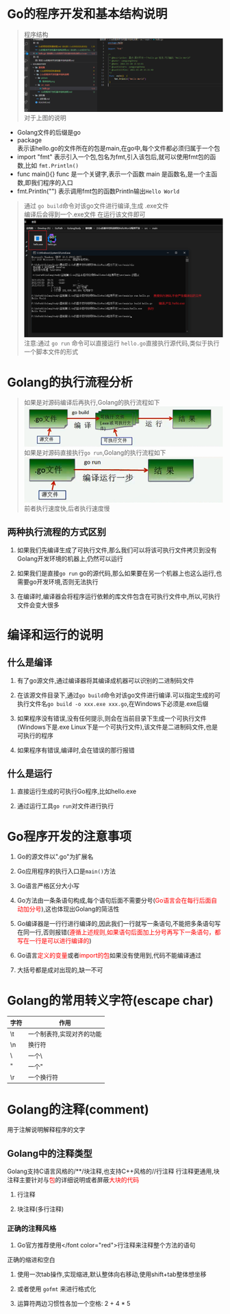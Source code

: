 # Go的程序开发和基本结构说明

> 程序结构
> ![程序结构.png](.\picture\程序结构.png)
> 对于上图的说明

- Golang文件的后缀是go  
- package  
    表示该hello.go的文件所在的包是main,在go中,每个文件都必须归属于一个包
- import "fmt"
    表示引入一个包,包名为fmt,引入该包后,就可以使用fmt包的函数,比如 `fmt.Println()`
- func main(){}
    func 是一个关键字,表示一个函数
    main 是函数名,是一个主函数,即我们程序的入口
- fmt.Println("")
    表示调用fmt包的函数Println输出`Hello World`

> 通过 `go build`命令对该go文件进行编译,生成 .exe文件  
> 编译后会得到一个.exe文件 在运行该文件即可
> ![编译执行go文件.png](.\picture\编译执行go文件.png)
> 注意:通过 `go run` 命令可以直接运行 `hello.go`直接执行源代码,类似于执行一个脚本文件的形式

# Golang的执行流程分析

> 如果是对源码编译后再执行,Golang的执行流程如下  
> ![go的执行流程-编译后.png](.\picture\go的执行流程-编译后.png)  
> 如果是对源码直接执行`go run`,Golang的执行流程如下  
> ![go的执行流程-未编译.png](.\picture\go的执行流程-未编译-gorun.png)  
> 前者执行速度快,后者执行速度慢

## 两种执行流程的方式区别

1. 如果我们先编译生成了可执行文件,那么我们可以将该可执行文件拷贝到没有Golang开发环境的机器上,仍然可以运行

2. 如果我们是直接`go run` go的源代码,那么如果要在另一个机器上也这么运行,也需要go开发环境,否则无法执行

3. 在编译时,编译器会将程序运行依赖的库文件包含在可执行文件中,所以,可执行文件会变大很多

# 编译和运行的说明

## 什么是编译

1. 有了go源文件,通过编译器将其编译成机器可以识别的二进制码文件

2. 在该源文件目录下,通过`go build`命令对该go文件进行编译.可以指定生成的可执行文件名`go build -o xxx.exe xxx.go`,在Windows下必须是.exe后缀

3. 如果程序没有错误,没有任何提示,则会在当前目录下生成一个可执行文件(Windows下是.exe Linux下是一个可执行文件),该文件是二进制码文件,也是可执行的程序

4. 如果程序有错误,编译时,会在错误的那行报错

## 什么是运行

1. 直接运行生成的可执行Go程序,比如hello.exe

2. 通过运行工具`go run`对文件进行执行

# Go程序开发的注意事项

1. Go的源文件以".go"为扩展名

2. Go应用程序的执行入口是`main()`方法

3. Go语言严格区分大小写

4. Go方法由一条条语句构成,每个语句后面不需要分号(<font color="red">Go语言会在每行后面自动加分号</font>),这也体现出Golang的简洁性

5. Go编译器是一行行进行编译的,因此我们一行就写一条语句,不能把多条语句写在同一行,否则报错(<font color="red">遵循上述规则,如果语句后面加上分号再写下一条语句，都写在一行是可以进行编译的</font>)

6. Go语言<font color="red">定义的变量</font>或者<font color="red">import的包</font>如果没有使用到,代码不能编译通过

7. 大括号都是成对出现的,缺一不可

# Golang的常用转义字符(escape char)

| 字符 | 作用                      |
| ---- | ------------------------- |
| \t   | 一个制表符,实现对齐的功能 |
| \n   | 换行符                    |
| \\   | 一个\                     |
| \"   | 一个"                     |
| \r   | 一个换行符                |

# Golang的注释(comment)

用于注解说明解释程序的文字

## Golang中的注释类型

Golang支持C语言风格的/**/块注释,也支持C++风格的//行注释 行注释更通用,块注释主要针对与<font color="red">包</font>的详细说明或者屏蔽<font color="red">大块的代码</font>

1. 行注释

2. 块注释(多行注释)

### 正确的注释风格

1. Go官方推荐使用</font color="red">行注释</font>来注释整个方法的语句

正确的缩进和空白

1. 使用一次tab操作,实现缩进,默认整体向右移动,使用shift+tab整体想坐移

2. 或者使用 `gofmt` 来进行格式化

3. 运算符两边习惯性各加一个空格: 2 + 4 * 5
